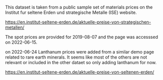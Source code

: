 This dataset is taken from a public sample set of materials prices on the Institut fur seltene Erden und strategische Metalle (ISE) website. 

https://en.institut-seltene-erden.de/aktuelle-preise-von-strategischen-metallen/

The spot prices are provided for 2019-08-07 and the page was accesssed on 2022-06-15. 

on 2022-06-24 Lanthanum prices were added from a similar demo page related to rare earth minerals. It seems like most of the others are not relevant or included in the other dataet so only adding lanthanum for now. 

https://en.institut-seltene-erden.de/aktuelle-preise-von-seltenen-erden/
